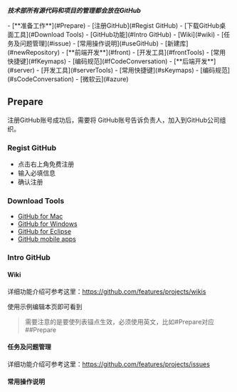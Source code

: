 ***技术部所有源代码和项目的管理都会放在GitHub***

<p></p>
- [**准备工作**](#Prepare)
	- [注册GitHub](#Regist GitHub)
	- [下载GitHub桌面工具](#Download Tools)
	- [GitHub功能](#Intro GitHub)
		- [Wiki](#wiki)
		- [任务及问题管理](#issue)
		- [常用操作说明](#useGitHub)
			- [新建库](#newRepository)
- [**前端开发**](#front)
	- [开发工具](#frontTools)
	- [常用快捷键](#fKeymaps)
	- [编码规范](#fCodeConversation)
- [**后端开发**](#server)
	- [开发工具](#serverTools)
	- [常用快捷键](#sKeymaps)
	- [编码规范](#sCodeConversation)
	- [微软云](#azure)

## Prepare

注册GitHub账号成功后，需要将	GitHub账号告诉负责人，加入到GitHub公司组织。

### Regist GitHub

- 点击右上角免费注册
- 输入必填信息
- 确认注册

### Download Tools

- [GitHub for Mac](http://mac.github.com/)
- [GitHub for Windows](http://windows.github.com/)
- [GitHub for Eclipse](http://eclipse.github.com/)
- [GitHub mobile apps](http://mobile.github.com/)

### Intro GitHub

#### Wiki

详细功能介绍可参考这里：https://github.com/features/projects/wikis

使用示例编辑本页即可看到

> 需要注意的是要使列表锚点生效，必须使用英文，比如#Prepare对应##Prepare

#### 任务及问题管理

详细功能介绍可参考这里：https://github.com/features/projects/issues

#### 常用操作说明


